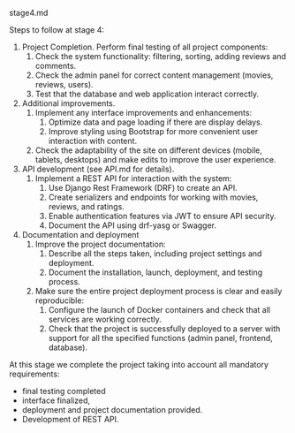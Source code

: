 stage4.md

Steps to follow at stage 4:
1. Project Completion. Perform final testing of all project components:
    1. Check the system functionality: filtering, sorting, adding reviews and comments.
    2. Check the admin panel for correct content management (movies, reviews, users).
    3. Test that the database and web application interact correctly.
2. Additional improvements.
    1. Implement any interface improvements and enhancements:
        1. Optimize data and page loading if there are display delays.
        2. Improve styling using Bootstrap for more convenient user interaction with content.
    2. Check the adaptability of the site on different devices (mobile, tablets, desktops) and make edits to improve the user experience.
3. API development (see API.md for details).
    1. Implement a REST API for interaction with the system:
        1. Use Django Rest Framework (DRF) to create an API.
        2. Create serializers and endpoints for working with movies, reviews, and ratings.
        3. Enable authentication features via JWT to ensure API security.
        4. Document the API using drf-yasg or Swagger.
4. Documentation and deployment
    1. Improve the project documentation:
        1. Describe all the steps taken, including project settings and deployment.
        2. Document the installation, launch, deployment, and testing process.
    2. Make sure the entire project deployment process is clear and easily reproducible:
        1. Configure the launch of Docker containers and check that all services are working correctly.
        2. Check that the project is successfully deployed to a server with support for all the specified functions (admin panel, frontend, database).

At this stage we complete the project taking into account all mandatory requirements:
- final testing completed
- interface finalized,
- deployment and project documentation provided.
- Development of REST API.
